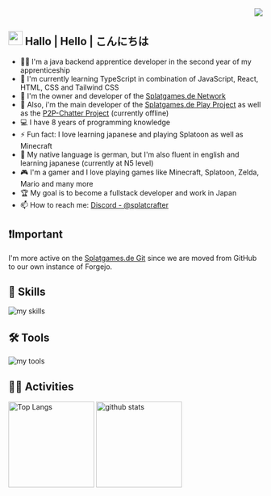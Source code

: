 <div align="right">
  <img src="https://komarev.com/ghpvc/?username=Splatcrafter" />
</div>

## <img src="https://media.giphy.com/media/hvRJCLFzcasrR4ia7z/giphy.gif" width="28"> Hallo | Hello | こんにちは

- 🧑‍💻 I'm a java backend apprentice developer in the second year of my apprenticeship
- 🌱 I'm currently learning TypeScript in combination of JavaScript, React, HTML, CSS and Tailwind CSS
- 👯 I'm the owner and developer of the [Splatgames.de Network](https://splatgames.de)
- 💬 Also, i'm the main developer of the [Splatgames.de Play Project](https://play.splatgames.de) as well as
  the [P2P-Chatter Project](https://p2p-chatter.de) (currently offline)
- 💻 I have 8 years of programming knowledge
- ⚡ Fun fact: I love learning japanese and playing Splatoon as well as Minecraft
- 🎌 My native language is german, but I'm also fluent in english and learning japanese (currently at N5 level)
- 🎮 I'm a gamer and I love playing games like Minecraft, Splatoon, Zelda, Mario and many more
- 🏆 My goal is to become a fullstack developer and work in Japan
- 📫 How to reach me: [Discord - @splatcrafter](https://discordapp.com/users/dtAGwuUv)
  <br>

## ❗Important

I'm more active on the [Splatgames.de Git](https://git.splatgames.de/Splatcrafter/) since we are moved from GitHub to our own instance of Forgejo.

## 🌱 Skills

<img alt="my skills" src="https://skillicons.dev/icons?theme=dark&perline=7&i=java,cs,cpp,c,python,kotlin,md,html,css,js,ts,react,php,tailwind,maven,gradle,git,jenkins,mysql,docker,gcp" />
<br>

## 🛠️ Tools

<img alt="my tools" src="https://skillicons.dev/icons?theme=dark&perline=7&i=idea,visualstudio,vscode,rider,clion,pycharm,phpstorm" />
<br>

## 🏃‍♀️ Activities

<div align="left"> 
  <img alt="Top Langs" height="170px" src="https://github-readme-stats.vercel.app/api?username=splatcrafter&theme=vue-dark&layout=compact" />
  <img alt="github stats" height="170px" src="https://github-readme-stats.vercel.app/api/top-langs/?username=splatcrafter&theme=vue-dark&layout=compact" />
</div>


<!--
This repository is a ✨ _special_ ✨ repository because its `README.md` (this file) appears on your GitHub profile.

Here are some ideas to get you started:

- 🔭 I’m currently working on ...
- 🌱 I’m currently learning ...
- 👯 I’m looking to collaborate on ...
- 🤔 I’m looking for help with ...
- 💬 Ask me about ...
- 📫 How to reach me: ...
- 😄 Pronouns: ...
- ⚡ Fun fact: ...
-->
